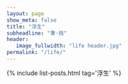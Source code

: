 ```yaml
---
layout: page
show_meta: false
title: "浮生"
subheadline: "秉·烛"
header:
   image_fullwidth: "life header.jpg"
permalink: "/life/"
---
```

{% include list-posts.html tag='浮生' %}
